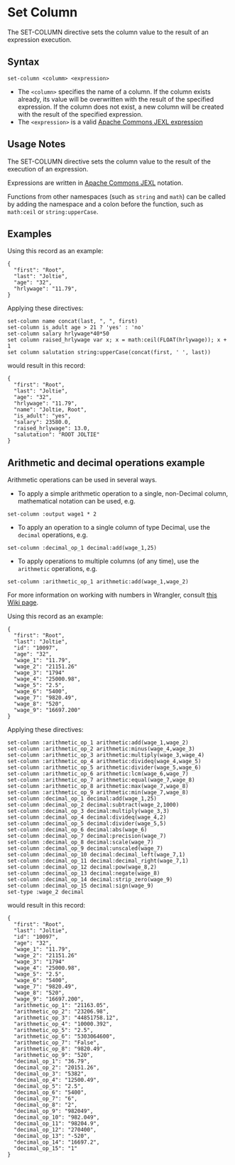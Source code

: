 # Set Column

The SET-COLUMN directive sets the column value to the result of an expression execution.


## Syntax
```
set-column <columm> <expression>
```

* The `<column>` specifies the name of a column. If the column exists already, its value will be overwritten with the result of the specified expression. If the column does not exist, a new column will be created with the result of the specified expression.
* The `<expression>` is a valid [Apache Commons JEXL
  expression](http://commons.apache.org/proper/commons-jexl/reference/syntax.html)


## Usage Notes

The SET-COLUMN directive sets the column value to the result of the execution of an expression.

Expressions are written in [Apache Commons
JEXL](http://commons.apache.org/proper/commons-jexl/reference/syntax.html) notation.

Functions from other namespaces (such as `string` and `math`) can be called by adding the
namespace and a colon before the function, such as `math:ceil` or `string:upperCase`.


## Examples

Using this record as an example:
```
{
  "first": "Root",
  "last": "Joltie",
  "age": "32",
  "hrlywage": "11.79",
}
```

Applying these directives:
```
set-column name concat(last, ", ", first)
set-column is_adult age > 21 ? 'yes' : 'no'
set-column salary hrlywage*40*50
set column raised_hrlywage var x; x = math:ceil(FLOAT(hrlywage)); x + 1
set column salutation string:upperCase(concat(first, ' ', last))
```

would result in this record:
```
{
  "first": "Root",
  "last": "Joltie",
  "age": "32",
  "hrlywage": "11.79",
  "name": "Joltie, Root",
  "is_adult": "yes",
  "salary": 23580.0,
  "raised_hrlywage": 13.0,
  "salutation": "ROOT JOLTIE"
}
```

## Arithmetic and decimal operations example 

Arithmetic operations can be used in several ways. 
- To apply a simple arithmetic operation to a single, non-Decimal column, mathematical notation can be used, e.g. 
```
set-column :output wage1 * 2
```
- To apply an operation to a single column of type Decimal, use the `decimal` operations, e.g. 
```
set-column :decimal_op_1 decimal:add(wage_1,25)
```
- To apply operations to multiple columns (of any time), use the `arithmetic` operations, e.g. 
```
set-column :arithmetic_op_1 arithmetic:add(wage_1,wage_2)
```
For more information on working with numbers in Wrangler, consult [this Wiki page](https://cdap.atlassian.net/wiki/spaces/DOCS/pages/413466692/Working+with+numbers).

Using this record as an example:
```
{
  "first": "Root",
  "last": "Joltie",
  "id": "10097",
  "age": "32",
  "wage_1": "11.79",
  "wage_2": "21151.26"
  "wage_3": "1794"
  "wage_4": "25000.98",
  "wage_5": "2.5",
  "wage_6": "5400",
  "wage_7": "9820.49",
  "wage_8": "520",
  "wage_9": "16697.200"
}
```
Applying these directives:
```
set-column :arithmetic_op_1 arithmetic:add(wage_1,wage_2)
set-column :arithmetic_op_2 arithmetic:minus(wage_4,wage_3)
set-column :arithmetic_op_3 arithmetic:multiply(wage_3,wage_4)
set-column :arithmetic_op_4 arithmetic:divideq(wage_4,wage_5)
set-column :arithmetic_op_5 arithmetic:divider(wage_5,wage_6)
set-column :arithmetic_op_6 arithmetic:lcm(wage_6,wage_7)
set-column :arithmetic_op_7 arithmetic:equal(wage_7,wage_8)
set-column :arithmetic_op_8 arithmetic:max(wage_7,wage_8)
set-column :arithmetic_op_9 arithmetic:min(wage_7,wage_8)
set-column :decimal_op_1 decimal:add(wage_1,25)
set-column :decimal_op_2 decimal:subtract(wage_2,1000)
set-column :decimal_op_3 decimal:multiply(wage_3,3)
set-column :decimal_op_4 decimal:divideq(wage_4,2)
set-column :decimal_op_5 decimal:divider(wage_5,5)
set-column :decimal_op_6 decimal:abs(wage_6)
set-column :decimal_op_7 decimal:precision(wage_7)
set-column :decimal_op_8 decimal:scale(wage_7)
set-column :decimal_op_9 decimal:unscaled(wage_7)
set-column :decimal_op_10 decimal:decimal_left(wage_7,1)
set-column :decimal_op_11 decimal:decimal_right(wage_7,1)
set-column :decimal_op_12 decimal:pow(wage_8,2)
set-column :decimal_op_13 decimal:negate(wage_8)
set-column :decimal_op_14 decimal:strip_zero(wage_9)
set-column :decimal_op_15 decimal:sign(wage_9)
set-type :wage_2 decimal
```
would result in this record:
```
{
  "first": "Root",
  "last": "Joltie",
  "id": "10097",
  "age": "32",
  "wage_1": "11.79",
  "wage_2": "21151.26"
  "wage_3": "1794"
  "wage_4": "25000.98",
  "wage_5": "2.5",
  "wage_6": "5400",
  "wage_7": "9820.49",
  "wage_8": "520",
  "wage_9": "16697.200",
  "arithmetic_op_1": "21163.05",
  "arithmetic_op_2": "23206.98",
  "arithmetic_op_3": "44851758.12",
  "arithmetic_op_4": "10000.392",
  "arithmetic_op_5": "2.5",
  "arithmetic_op_6": "5303064600",
  "arithmetic_op_7": "False",
  "arithmetic_op_8": "9820.49",
  "arithmetic_op_9": "520",
  "decimal_op_1": "36.79",
  "decimal_op_2": "20151.26",
  "decimal_op_3": "5382",
  "decimal_op_4": "12500.49",
  "decimal_op_5": "2.5",
  "decimal_op_6": "5400",
  "decimal_op_7": "6",
  "decimal_op_8": "2",
  "decimal_op_9": "982049",
  "decimal_op_10": "982.049",
  "decimal_op_11": "98204.9",
  "decimal_op_12": "270400",
  "decimal_op_13": "-520",
  "decimal_op_14": "16697.2",
  "decimal_op_15": "1"
}
```
